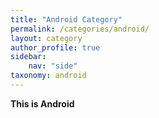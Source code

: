 ```yaml
---
title: "Android Category"
permalink: /categories/android/
layout: category
author_profile: true
sidebar:
    nav: "side"
taxonomy: android
---
```


**This is Android**